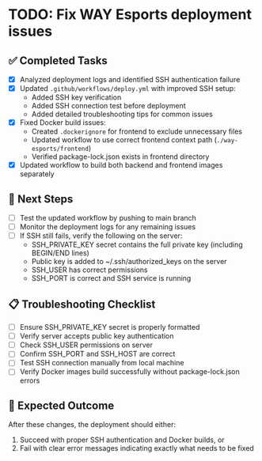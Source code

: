 # TODO: Fix WAY Esports deployment issues

## ✅ Completed Tasks
- [x] Analyzed deployment logs and identified SSH authentication failure
- [x] Updated `.github/workflows/deploy.yml` with improved SSH setup:
  - Added SSH key verification
  - Added SSH connection test before deployment
  - Added detailed troubleshooting tips for common issues
- [x] Fixed Docker build issues:
  - Created `.dockerignore` for frontend to exclude unnecessary files
  - Updated workflow to use correct frontend context path (`./way-esports/frontend`)
  - Verified package-lock.json exists in frontend directory
- [x] Updated workflow to build both backend and frontend images separately

## 🔄 Next Steps
- [ ] Test the updated workflow by pushing to main branch
- [ ] Monitor the deployment logs for any remaining issues
- [ ] If SSH still fails, verify the following on the server:
  - SSH_PRIVATE_KEY secret contains the full private key (including BEGIN/END lines)
  - Public key is added to ~/.ssh/authorized_keys on the server
  - SSH_USER has correct permissions
  - SSH_PORT is correct and SSH service is running

## 📋 Troubleshooting Checklist
- [ ] Ensure SSH_PRIVATE_KEY secret is properly formatted
- [ ] Verify server accepts public key authentication
- [ ] Check SSH_USER permissions on server
- [ ] Confirm SSH_PORT and SSH_HOST are correct
- [ ] Test SSH connection manually from local machine
- [ ] Verify Docker images build successfully without package-lock.json errors

## 🎯 Expected Outcome
After these changes, the deployment should either:
1. Succeed with proper SSH authentication and Docker builds, or
2. Fail with clear error messages indicating exactly what needs to be fixed
